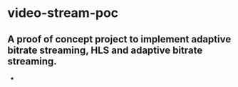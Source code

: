 # video-stream-poc

## A proof of concept project to implement adaptive bitrate streaming, HLS and adaptive bitrate streaming.
 
 - 